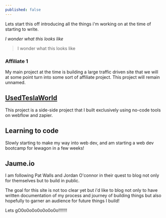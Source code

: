 ```yaml
---
published: false
---
```


Lets start this off introducing all the things i'm working on at the time of starting to write. 

 _I wonder what this looks like_
 
> I wonder what this looks like


### Affiliate 1

My main project at the time is building a large traffic driven site that we will at some point turn into some sort of affiliate project. This project will remain unnamed. 

## [UsedTeslaWorld](https://usedteslaworld.co.uk/)

This project is a side-side project that I built exclusively using no-code tools on webflow and zapier. 

## Learning to code 

Slowly starting to make my way into web dev, and am starting a web dev bootcamp for lewagon in a few weeks! 

## Jaume.io 

I am following Pat Walls and Jordan O'connor in their quest to blog not only for themselves but to build in public. 

The goal for this site is not too clear yet but i'd like to blog not only to have written documentation of my process and journey of building things but also hopefully to garner an audience for future things I build! 


Lets gO0o0o0o0o0o0o0o!!!!!!!





